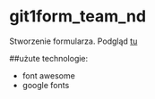 # git1form_team_nd

Stworzenie formularza. Podgląd [tu](https://frontendpodyplomowe.github.io/git1form_team_nd/)

##użute technologie:

* font awesome
* google fonts


